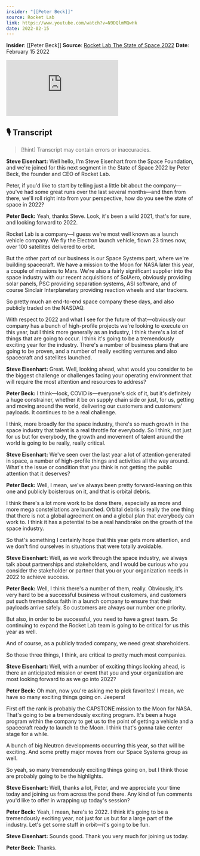 ```yaml
---
insider: "[[Peter Beck]]"
source: Rocket Lab
link: https://www.youtube.com/watch?v=N9DQlmMQwHk
date: 2022-02-15
---
```


**Insider**: [[Peter Beck]]
**Source**: [Rocket Lab The State of Space 2022](https://www.youtube.com/watch?v=N9DQlmMQwHk)
**Date**: February 15 2022

<div class="responsive-video">
<iframe src="https://www.youtube.com/embed/N9DQlmMQwHk" title="State of Space 2022 - Peter Beck, Founder and CEO, Rocket Lab" frameborder="0" allow="accelerometer; autoplay; clipboard-write; encrypted-media; gyroscope; picture-in-picture; web-share" referrerpolicy="strict-origin-when-cross-origin" allowfullscreen></iframe>
</div>

## 🎙️ Transcript

>[!hint] Transcript may contain errors or inaccuracies.

**Steve Eisenhart:** Well hello, I'm Steve Eisenhart from the Space Foundation, and we're joined for this next segment in the State of Space 2022 by Peter Beck, the founder and CEO of Rocket Lab.

Peter, if you'd like to start by telling just a little bit about the company—you've had some great runs over the last several months—and then from there, we'll roll right into from your perspective, how do you see the state of space in 2022?

**Peter Beck:** Yeah, thanks Steve. Look, it's been a wild 2021, that's for sure, and looking forward to 2022.

Rocket Lab is a company—I guess we're most well known as a launch vehicle company. We fly the Electron launch vehicle, flown 23 times now, over 100 satellites delivered to orbit.

But the other part of our business is our Space Systems part, where we're building spacecraft. We have a mission to the Moon for NASA later this year, a couple of missions to Mars. We're also a fairly significant supplier into the space industry with our recent acquisitions of SolAero, obviously providing solar panels, PSC providing separation systems, ASI software, and of course Sinclair Interplanetary providing reaction wheels and star trackers.

So pretty much an end-to-end space company these days, and also publicly traded on the NASDAQ.

With respect to 2022 and what I see for the future of that—obviously our company has a bunch of high-profile projects we're looking to execute on this year, but I think more generally as an industry, I think there's a lot of things that are going to occur. I think it's going to be a tremendously exciting year for the industry. There's a number of business plans that are going to be proven, and a number of really exciting ventures and also spacecraft and satellites launched.

**Steve Eisenhart:** Great. Well, looking ahead, what would you consider to be the biggest challenge or challenges facing your operating environment that will require the most attention and resources to address?

**Peter Beck:** I think—look, COVID is—everyone's sick of it, but it's definitely a huge constrainer, whether it be on supply chain side or just, for us, getting and moving around the world, delivering our customers and customers' payloads. It continues to be a real challenge.

I think, more broadly for the space industry, there's so much growth in the space industry that talent is a real throttle for everybody. So I think, not just for us but for everybody, the growth and movement of talent around the world is going to be really, really critical.

**Steve Eisenhart:** We've seen over the last year a lot of attention generated in space, a number of high-profile things and activities all the way around. What's the issue or condition that you think is not getting the public attention that it deserves?

**Peter Beck:** Well, I mean, we've always been pretty forward-leaning on this one and publicly boisterous on it, and that is orbital debris.

I think there's a lot more work to be done there, especially as more and more mega constellations are launched. Orbital debris is really the one thing that there is not a global agreement on and a global plan that everybody can work to. I think it has a potential to be a real handbrake on the growth of the space industry.

So that's something I certainly hope that this year gets more attention, and we don't find ourselves in situations that were totally avoidable.

**Steve Eisenhart:** Well, as we work through the space industry, we always talk about partnerships and stakeholders, and I would be curious who you consider the stakeholder or partner that you or your organization needs in 2022 to achieve success.

**Peter Beck:** Well, I think there's a number of them, really. Obviously, it's very hard to be a successful business without customers, and customers put such tremendous faith in a launch company to ensure that their payloads arrive safely. So customers are always our number one priority.

But also, in order to be successful, you need to have a great team. So continuing to expand the Rocket Lab team is going to be critical for us this year as well.

And of course, as a publicly traded company, we need great shareholders.

So those three things, I think, are critical to pretty much most companies.

**Steve Eisenhart:** Well, with a number of exciting things looking ahead, is there an anticipated mission or event that you and your organization are most looking forward to as we go into 2022?

**Peter Beck:** Oh man, now you're asking me to pick favorites! I mean, we have so many exciting things going on. Jeepers!

First off the rank is probably the CAPSTONE mission to the Moon for NASA. That's going to be a tremendously exciting program. It's been a huge program within the company to get us to the point of getting a vehicle and a spacecraft ready to launch to the Moon. I think that's gonna take center stage for a while.

A bunch of big Neutron developments occurring this year, so that will be exciting. And some pretty major moves from our Space Systems group as well.

So yeah, so many tremendously exciting things going on, but I think those are probably going to be the highlights.

**Steve Eisenhart:** Well, thanks a lot, Peter, and we appreciate your time today and joining us from across the pond there. Any kind of fun comments you'd like to offer in wrapping up today's session?

**Peter Beck:** Yeah, I mean, here's to 2022. I think it's going to be a tremendously exciting year, not just for us but for a large part of the industry. Let's get some stuff in orbit—it's going to be fun.

**Steve Eisenhart:** Sounds good. Thank you very much for joining us today.

**Peter Beck:** Thanks.
